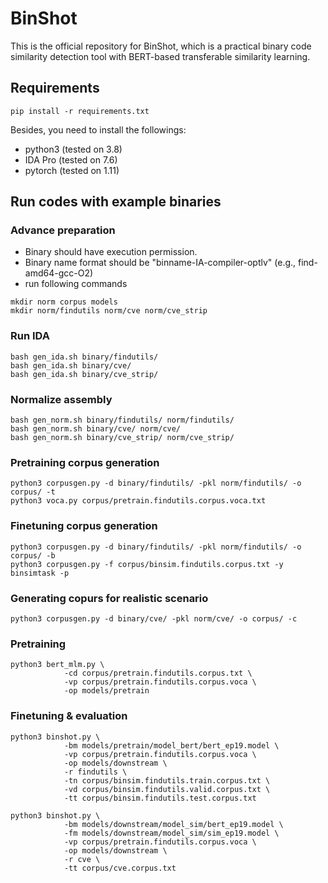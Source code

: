 # BinShot
This is the official repository for BinShot, which is a practical binary code similarity detection tool with BERT-based transferable similarity learning.

## Requirements
```
pip install -r requirements.txt
```
Besides, you need to install the followings: 
* python3 (tested on 3.8)
* IDA Pro (tested on 7.6)
* pytorch (tested on 1.11)

## Run codes with example binaries
### Advance preparation
* Binary should have execution permission.
* Binary name format should be "binname-IA-compiler-optlv" (e.g., find-amd64-gcc-O2)
* run following commands
```
mkdir norm corpus models
mkdir norm/findutils norm/cve norm/cve_strip
```

### Run IDA
```
bash gen_ida.sh binary/findutils/
bash gen_ida.sh binary/cve/
bash gen_ida.sh binary/cve_strip/
```

### Normalize assembly
```
bash gen_norm.sh binary/findutils/ norm/findutils/
bash gen_norm.sh binary/cve/ norm/cve/
bash gen_norm.sh binary/cve_strip/ norm/cve_strip/
```

### Pretraining corpus generation
```
python3 corpusgen.py -d binary/findutils/ -pkl norm/findutils/ -o corpus/ -t
python3 voca.py corpus/pretrain.findutils.corpus.voca.txt
```

### Finetuning corpus generation
```
python3 corpusgen.py -d binary/findutils/ -pkl norm/findutils/ -o corpus/ -b
python3 corpusgen.py -f corpus/binsim.findutils.corpus.txt -y binsimtask -p
```

### Generating copurs for realistic scenario
```
python3 corpusgen.py -d binary/cve/ -pkl norm/cve/ -o corpus/ -c
```

### Pretraining
```
python3 bert_mlm.py \
            -cd corpus/pretrain.findutils.corpus.txt \
            -vp corpus/pretrain.findutils.corpus.voca \
            -op models/pretrain
```

### Finetuning & evaluation
```
python3 binshot.py \
            -bm models/pretrain/model_bert/bert_ep19.model \
            -vp corpus/pretrain.findutils.corpus.voca \
            -op models/downstream \
            -r findutils \
            -tn corpus/binsim.findutils.train.corpus.txt \
            -vd corpus/binsim.findutils.valid.corpus.txt \
            -tt corpus/binsim.findutils.test.corpus.txt

python3 binshot.py \
            -bm models/downstream/model_sim/bert_ep19.model \
            -fm models/downstream/model_sim/sim_ep19.model \
            -vp corpus/pretrain.findutils.corpus.voca \
            -op models/downstream \
            -r cve \
            -tt corpus/cve.corpus.txt
```

